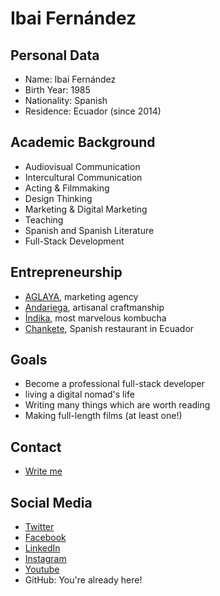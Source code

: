 # Ibai Fernández

## Personal Data

- Name: Ibai Fernández
- Birth Year: 1985
- Nationality: Spanish
- Residence: Ecuador (since 2014)

## Academic Background

- Audiovisual Communication
- Intercultural Communication
- Acting & Filmmaking
- Design Thinking
- Marketing & Digital Marketing
- Teaching
- Spanish and Spanish Literature
- Full-Stack Development

## Entrepreneurship

- [AGLAYA](https://aglaya.biz), marketing agency
- [Andariega](https://andariega.store), artisanal craftmanship
- [Índika](https://indika.ec), most marvelous kombucha
- [Chankete](https://chankete.com), Spanish restaurant in Ecuador

## Goals

- Become a professional full-stack developer
- living a digital nomad's life
- Writing many things which are worth reading
- Making full-length films (at least one!)

## Contact

- [Write me](mailto:info@ibaifernandez.com)

## Social Media

- [Twitter](https://twitter.com/IbaiFernandezEC)
- [Facebook](https://twitter.com/IbaiFernandezEC)
- [LinkedIn](https://twitter.com/IbaiFernandezEC)
- [Instagram](https://twitter.com/IbaiFernandezEC)
- [Youtube](https://www.youtube.com/channel/UCJQHmRknbrALtBupU4Is9pg)
- GitHub: You're already here!
